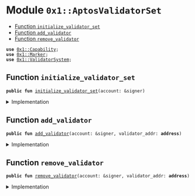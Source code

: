 
<a name="0x1_AptosValidatorSet"></a>

# Module `0x1::AptosValidatorSet`



-  [Function `initialize_validator_set`](#0x1_AptosValidatorSet_initialize_validator_set)
-  [Function `add_validator`](#0x1_AptosValidatorSet_add_validator)
-  [Function `remove_validator`](#0x1_AptosValidatorSet_remove_validator)


<pre><code><b>use</b> <a href="../../../../../../../aptos-framework/releases/artifacts/current/build/MoveStdlib/docs/Capability.md#0x1_Capability">0x1::Capability</a>;
<b>use</b> <a href="Marker.md#0x1_Marker">0x1::Marker</a>;
<b>use</b> <a href="../../../../../../../aptos-framework/releases/artifacts/current/build/CoreFramework/docs/ValidatorSystem.md#0x1_ValidatorSystem">0x1::ValidatorSystem</a>;
</code></pre>



<a name="0x1_AptosValidatorSet_initialize_validator_set"></a>

## Function `initialize_validator_set`



<pre><code><b>public</b> <b>fun</b> <a href="AptosValidatorSet.md#0x1_AptosValidatorSet_initialize_validator_set">initialize_validator_set</a>(account: &signer)
</code></pre>



<details>
<summary>Implementation</summary>


<pre><code><b>public</b> <b>fun</b> <a href="AptosValidatorSet.md#0x1_AptosValidatorSet_initialize_validator_set">initialize_validator_set</a>(
    account: &signer,
) {
    <a href="../../../../../../../aptos-framework/releases/artifacts/current/build/CoreFramework/docs/ValidatorSystem.md#0x1_ValidatorSystem_initialize_validator_set">ValidatorSystem::initialize_validator_set</a>&lt;<a href="Marker.md#0x1_Marker_ChainMarker">Marker::ChainMarker</a>&gt;(account);
}
</code></pre>



</details>

<a name="0x1_AptosValidatorSet_add_validator"></a>

## Function `add_validator`



<pre><code><b>public</b> <b>fun</b> <a href="AptosValidatorSet.md#0x1_AptosValidatorSet_add_validator">add_validator</a>(account: &signer, validator_addr: <b>address</b>)
</code></pre>



<details>
<summary>Implementation</summary>


<pre><code><b>public</b> <b>fun</b> <a href="AptosValidatorSet.md#0x1_AptosValidatorSet_add_validator">add_validator</a>(
    account: &signer,
    validator_addr: <b>address</b>,
) {
    <a href="../../../../../../../aptos-framework/releases/artifacts/current/build/CoreFramework/docs/ValidatorSystem.md#0x1_ValidatorSystem_add_validator">ValidatorSystem::add_validator</a>(
        validator_addr,
        <a href="../../../../../../../aptos-framework/releases/artifacts/current/build/MoveStdlib/docs/Capability.md#0x1_Capability_acquire">Capability::acquire</a>(account, &<a href="Marker.md#0x1_Marker_get">Marker::get</a>())
    );
}
</code></pre>



</details>

<a name="0x1_AptosValidatorSet_remove_validator"></a>

## Function `remove_validator`



<pre><code><b>public</b> <b>fun</b> <a href="AptosValidatorSet.md#0x1_AptosValidatorSet_remove_validator">remove_validator</a>(account: &signer, validator_addr: <b>address</b>)
</code></pre>



<details>
<summary>Implementation</summary>


<pre><code><b>public</b> <b>fun</b> <a href="AptosValidatorSet.md#0x1_AptosValidatorSet_remove_validator">remove_validator</a>(
    account: &signer,
    validator_addr: <b>address</b>,
) {
    <a href="../../../../../../../aptos-framework/releases/artifacts/current/build/CoreFramework/docs/ValidatorSystem.md#0x1_ValidatorSystem_remove_validator">ValidatorSystem::remove_validator</a>(
        validator_addr,
        <a href="../../../../../../../aptos-framework/releases/artifacts/current/build/MoveStdlib/docs/Capability.md#0x1_Capability_acquire">Capability::acquire</a>(account, &<a href="Marker.md#0x1_Marker_get">Marker::get</a>())
    );
}
</code></pre>



</details>
